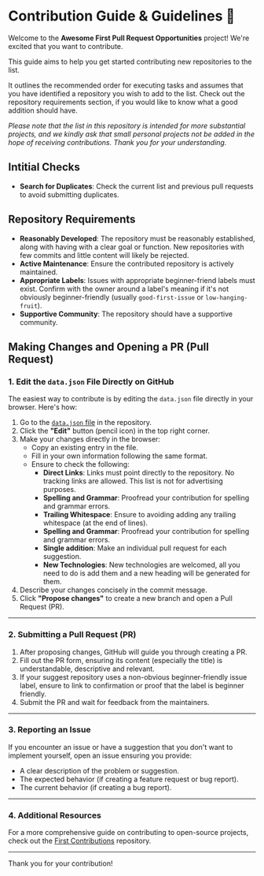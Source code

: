 # Contribution Guide & Guidelines 🚀

Welcome to the **Awesome First Pull Request Opportunities** project! We're excited that you want to contribute.

This guide aims to help you get started contributing new repositories to the list.

It outlines the recommended order for executing tasks and assumes that you have identified a repository you wish to add to the list. Check out the repository requirements section, if you would like to know what a good addition should have.

_Please note that the list in this repository is intended for more substantial projects, and we kindly ask that small personal projects not be added in the hope of receiving contributions. Thank you for your understanding._

## Intitial Checks

- **Search for Duplicates**: Check the current list and previous pull requests to avoid submitting duplicates.

## Repository Requirements

- **Reasonably Developed**: The repository must be reasonably established, along with having with a clear goal or function. New repositories with few commits and little content will likely be rejected.
- **Active Maintenance**: Ensure the contributed repository is actively maintained.
- **Appropriate Labels**: Issues with appropriate beginner-friend labels must exist. Confirm with the owner around a label's meaning if it's not obviously beginner-friendly (usually `good-first-issue` or `low-hanging-fruit`).
- **Supportive Community**: The repository should have a supportive community.

## Making Changes and Opening a PR (Pull Request)

### 1. **Edit the `data.json` File Directly on GitHub**
The easiest way to contribute is by editing the `data.json` file directly in your browser. Here's how:

1. Go to the [`data.json` file](https://github.com/MunGell/awesome-for-beginners/blob/main/data.json) in the repository.
2. Click the **"Edit"** button (pencil icon) in the top right corner.
3. Make your changes directly in the browser:
   - Copy an existing entry in the file.
   - Fill in your own information following the same format.
   - Ensure to check the following:
       - **Direct Links**: Links must point directly to the repository. No tracking links are allowed. This list is not for advertising purposes.
       - **Spelling and Grammar**: Proofread your contribution for spelling and grammar errors.
       - **Trailing Whitespace**: Ensure to avoiding adding any trailing whitespace (at the end of lines).
       - **Spelling and Grammar**: Proofread your contribution for spelling and grammar errors.
       - **Single addition**: Make an individual pull request for each suggestion.
       - **New  Technologies**: New technologies are welcomed, all you need to do is add them and a new heading will be generated for them.
4. Describe your changes concisely in the commit message.
5. Click **"Propose changes"** to create a new branch and open a Pull Request (PR).
---

### 2. **Submitting a Pull Request (PR)**
1. After proposing changes, GitHub will guide you through creating a PR.
2. Fill out the PR form, ensuring its content (especially the title) is understandable, descriptive and relevant.
3. If your suggest repository uses a non-obvious beginner-friendly issue label, ensure to link to confirmation or proof that the label is beginner friendly.
4. Submit the PR and wait for feedback from the maintainers.

---

### 3. **Reporting an Issue**
If you encounter an issue or have a suggestion that you don't want to implement yourself, open an issue ensuring you provide:
- A clear description of the problem or suggestion.
- The expected behavior (if creating a feature request or bug report).
- The current behavior (if creating a bug report).

---

### 4. **Additional Resources**
For a more comprehensive guide on contributing to open-source projects, check out the [First Contributions](https://github.com/firstcontributions/first-contributions) repository.

---

Thank you for your contribution!
